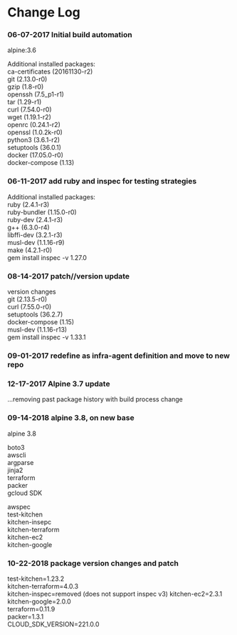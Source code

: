 # Change Log

### 06-07-2017 Initial build automation

alpine:3.6

Additional installed packages:  
ca-certificates (20161130-r2)  
git (2.13.0-r0)  
gzip (1.8-r0)  
openssh (7.5_p1-r1)  
tar (1.29-r1)  
curl (7.54.0-r0)  
wget (1.19.1-r2)  
openrc (0.24.1-r2)  
openssl (1.0.2k-r0)  
python3 (3.6.1-r2)  
setuptools (36.0.1)  
docker (17.05.0-r0)  
docker-compose (1.13)  

### 06-11-2017 add ruby and inspec for testing strategies

Additional installed packages:  
ruby (2.4.1-r3)  
ruby-bundler (1.15.0-r0)  
ruby-dev (2.4.1-r3)  
g++ (6.3.0-r4)  
libffi-dev (3.2.1-r3)  
musl-dev (1.1.16-r9)  
make (4.2.1-r0)  
gem install inspec -v 1.27.0  

### 08-14-2017 patch//version update

version changes  
git (2.13.5-r0)  
curl (7.55.0-r0)  
setuptools (36.2.7)  
docker-compose (1.15)  
musl-dev (1.1.16-r13)  
gem install inspec -v 1.33.1  

### 09-01-2017 redefine as infra-agent definition and move to new repo

### 12-17-2017 Alpine 3.7 update

...removing past package history with build process change

### 09-14-2018  alpine 3.8, on new base

alpine 3.8  

boto3  
awscli  
argparse  
jinja2  
terraform  
packer  
gcloud SDK  
  
awspec  
test-kitchen  
kitchen-insepc  
kitchen-terraform  
kitchen-ec2  
kitchen-google  

### 10-22-2018 package version changes and patch

test-kitchen=1.23.2  
kitchen-terraform=4.0.3  
kitchen-inspec=removed (does not support inspec v3)
kitchen-ec2=2.3.1  
kitchen-google=2.0.0  
terraform=0.11.9  
packer=1.3.1  
CLOUD_SDK_VERSION=221.0.0  

